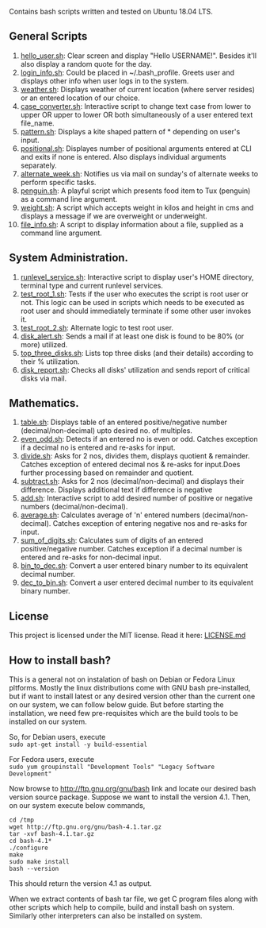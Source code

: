 Contains bash scripts written and tested on Ubuntu 18.04 LTS.

## General Scripts
1. [hello_user.sh](scripts/hello_user.sh): Clear screen and display "Hello USERNAME!". Besides it'll also display a random quote for the day.
2. [login_info.sh](scripts/login_info.sh): Could be placed in ~/.bash_profile. Greets user and displays other info when user logs in to the system.
3. [weather.sh](scripts/weather.sh): Displays weather of current location (where server resides) or an entered location of our choice.
4. [case_converter.sh](scripts/case_converter.sh): Interactive script to change text case from lower to upper OR upper to lower OR both simultaneously of a user entered text file_name.
5. [pattern.sh](scripts/pattern.sh): Displays a kite shaped pattern of * depending on user's input.
6. [positional.sh](scripts/positional.sh): Displayes number of positional arguments entered at CLI and exits if none is entered. Also displays individual arguments separately.
7. [alternate_week.sh](scripts/alternate_week.sh): Notifies us via mail on sunday's of alternate weeks to perform specific tasks.
8. [penguin.sh](scripts/penguin.sh): A playful script which presents food item to Tux (penguin) as a command line argument.
9. [weight.sh](scripts/weight.sh): A script which accepts weight in kilos and height in cms and displays a message if we are overweight or underweight.
10. [file_info.sh](scripts/file_info.sh): A script to display information about a file, supplied as a command line argument.

## System Administration.
1. [runlevel_service.sh](scripts/runlevel_service.sh): Interactive script to display user's HOME directory, terminal type and current runlevel services.
2. [test_root_1.sh](scripts/test_root_1.sh): Tests if the user who executes the script is root user or not. This logic can be used in scripts which needs to be executed as root user and should immediately terminate if some other user invokes it.
3. [test_root_2.sh](scripts/test_root_2.sh): Alternate logic to test root user.
4. [disk_alert.sh](scripts/disk_alert.sh): Sends a mail if at least one disk is found to be 80% (or more) utilized.
5. [top_three_disks.sh](scripts/top_three_disks.sh): Lists top three disks (and their details) according to their % utilization.
6. [disk_report.sh](scripts/disk_report.sh): Checks all disks' utilization and sends report of critical disks via mail.

## Mathematics.
1. [table.sh](scripts/table.sh): Displays table of an entered positive/negative number (decimal/non-decimal) upto desired no. of multiples.
2. [even_odd.sh](scripts/even_odd.sh): Detects if an entered no is even or odd. Catches exception if a decimal no is entered and re-asks for input.
3. [divide.sh](scripts/divide.sh): Asks for 2 nos, divides them, displays quotient & remainder. Catches exception of entered decimal nos & re-asks for input.Does further processing based on remainder and quotient.
4. [subtract.sh](scripts/subtract.sh): Asks for 2 nos (decimal/non-decimal) and displays their difference. Displays additional text if difference is negative
5. [add.sh](scripts/add.sh): Interactive script to add desired number of positive or negative numbers (decimal/non-decimal).
6. [average.sh](scripts/average.sh): Calculates average of 'n' entered numbers (decimal/non-decimal). Catches exception of entering negative nos and re-asks for input.
7. [sum_of_digits.sh](scripts/sum_of_digits.sh): Calculates sum of digits of an entered positive/negative number. Catches exception if a decimal number is entered and re-asks for non-decimal input.
8. [bin_to_dec.sh](scripts/bin_to_dec.sh): Convert a user entered binary number to its equivalent decimal number.
9. [dec_to_bin.sh](scripts/dec_to_bin.sh): Convert a user entered decimal number to its equivalent binary number.

## License
This project is licensed under the MIT license. Read it here: [LICENSE.md](LICENSE.md)

## How to install bash?
This is a general not on instalation of bash on Debian or Fedora Linux pltforms. Mostly the linux distributions come with GNU bash pre-installed, but if want to install latest or any desired version other than the current one on our system, we can follow below guide. But before starting the installation, we need few pre-requisites which are the build tools to be installed on our system.

So, for Debian users, execute <br>
`sudo apt-get install -y build-essential`

For Fedora users, execute <br>
`sudo yum groupinstall "Development Tools" "Legacy Software Development"`

Now browse to http://ftp.gnu.org/gnu/bash link and locate our desired bash version source package. Suppose we want to install the version 4.1. Then, on our system execute below commands,

```
cd /tmp
wget http://ftp.gnu.org/gnu/bash-4.1.tar.gz
tar -xvf bash-4.1.tar.gz
cd bash-4.1*
./configure
make
sudo make install
bash --version
```

This should return the version 4.1 as output.

When we extract contents of bash tar file, we get C program files along with other scripts which help to compile, build and install bash on system. Similarly other interpreters can also be installed on system.
